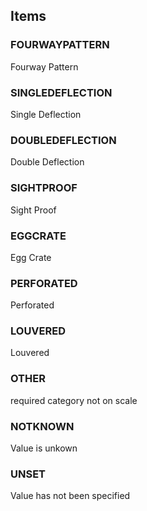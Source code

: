 

<!-- end of short definition -->
## Items

### FOURWAYPATTERN
Fourway Pattern

### SINGLEDEFLECTION
Single Deflection

### DOUBLEDEFLECTION
Double Deflection

### SIGHTPROOF
Sight Proof

### EGGCRATE
Egg Crate

### PERFORATED
Perforated

### LOUVERED
Louvered

### OTHER
required category not on scale

### NOTKNOWN
Value is unkown

### UNSET
Value has not been specified
